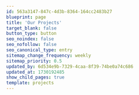 ```yaml
---
id: 563a3147-847c-4d3b-8364-164cc2483b27
blueprint: page
title: 'Our Projects'
target_blank: false
button_type: button
seo_noindex: false
seo_nofollow: false
seo_canonical_type: entry
sitemap_change_frequency: weekly
sitemap_priority: 0.5
updated_by: 6d534e9b-7329-4caa-8f39-74be0a74c686
updated_at: 1730192485
show_child_pages: true
template: projects
---
```

